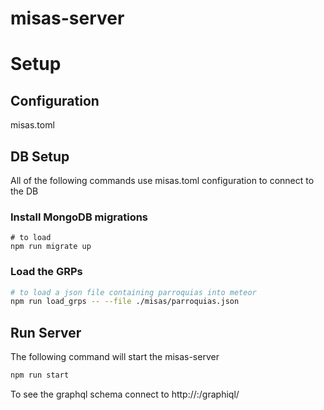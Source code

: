 # misas-server

# Setup

## Configuration

misas.toml

## DB Setup

All of the following commands use misas.toml configuration to connect to the DB

### Install MongoDB migrations

```
# to load 
npm run migrate up
```

### Load the GRPs

```bash
# to load a json file containing parroquias into meteor
npm run load_grps -- --file ./misas/parroquias.json
```

## Run Server

The following command will start the misas-server

```bash
npm run start
```

To see the graphql schema connect to http://<host>:<port>/graphiql/
